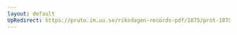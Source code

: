 ```yaml
---
layout: default
UpRedirect: https://pruto.im.uu.se/riksdagen-records-pdf/1875/prot-1875--ak--056/prot-1875--ak--056_043.pdf
---
```

